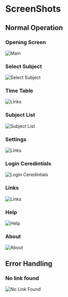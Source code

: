 # ScreenShots
## Normal Operation
### Opening Screen    
![Main](https://github.com/Mysterious-Owl/moodle/blob/main/screenshots/Main.png)
<br>
### Select Subject
![Select Subject](https://github.com/Mysterious-Owl/moodle/blob/main/screenshots/Select%20Subject.png)
<br>
### Time Table
![Links](https://github.com/Mysterious-Owl/moodle/blob/main/screenshots/Time%20Table.png)
<br>
### Subject List
![Subject List](https://github.com/Mysterious-Owl/moodle/blob/main/screenshots/Subject%20List.png)
<br>
### Settings
![Links](https://github.com/Mysterious-Owl/moodle/blob/main/screenshots/Settings.png)
<br>
### Login Ceredintials
![Login Ceredintials](https://github.com/Mysterious-Owl/moodle/blob/main/screenshots/Login%20Ceredintials.png)
<br>
### Links
![Links](https://github.com/Mysterious-Owl/moodle/blob/main/screenshots/Links.png)
<br>
### Help
![Help](https://github.com/Mysterious-Owl/moodle/blob/main/screenshots/Help.png)
<br>
### About
![About](https://github.com/Mysterious-Owl/moodle/blob/main/screenshots/About.png)
<br>
## Error Handling 
### No link found
![No Link Found](https://github.com/Mysterious-Owl/moodle/blob/main/screenshots/No%20link%20found.png)
<br>
